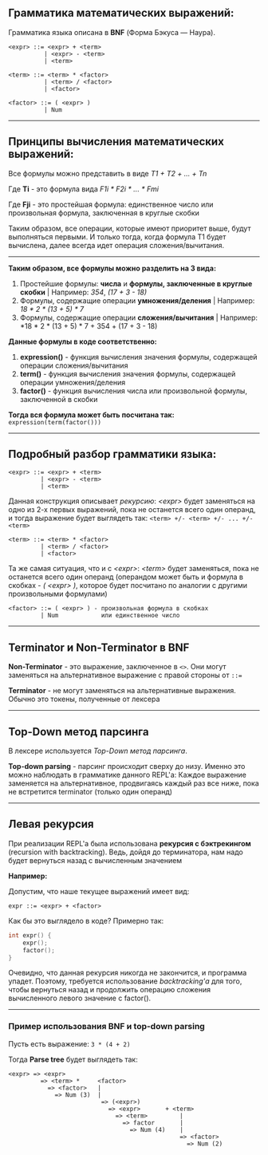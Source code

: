 ## Грамматика математических выражений:

Грамматика языка описана в **BNF** (Форма Бэкуса — Наура).

```
<expr> ::= <expr> + <term>
          | <expr> - <term>
          | <term>

<term> ::= <term> * <factor>
          | <term> / <factor>
          | <factor>

<factor> ::= ( <expr> )
          | Num
```

---

## Принципы вычисления математических выражений:

Все формулы можно представить в виде *T1 + T2 + ... + Tn*

Где **Ti** - это формула вида *F1i * F2i * ... * Fmi*

Где **Fji** - это простейшая формула: единственное число или произвольная формула, заключенная в круглые скобки

Таким образом, все операции, которые имеют приоритет выше, будут выполняться первыми.
И только тогда, когда формула T1 будет вычислена, далее всегда идет операция сложения/вычитания.

---

**Таким образом, все формулы можно разделить на 3 вида:**
1) Простейшие формулы: **числа** и **формулы, заключенные в круглые скобки** | Например: *354*, *(17 + 3 - 18)*
2) Формулы, содержащие операции **умножения/деления** | Например: *18 * 2 * (13 + 5) * 7*
3) Формулы, содержащие операции **сложения/вычитания** | Например: *18 * 2 * (13 + 5) * 7 + 354 + (17 + 3 - 18)

**Данные формулы в коде соответственно:**

1) **expression()** - функция вычисления значения формулы, содержащей операции сложения/вычитания
2) **term()** - функция вычисления значения формулы, содержащей операции умножения/деления
3) **factor()** - функция вычисления числа или произвольной формулы, заключенной в скобки

**Тогда вся формула может быть посчитана так:** ```expression(term(factor()))```

---

## Подробный разбор грамматики языка:

```
<expr> ::= <expr> + <term>
         | <expr> - <term>
         | <term>
```

Данная конструкция описывает *рекурсию*: *\<expr\>* будет заменяться на одно из 2-х первых выражений, пока не останется
всего один операнд, и тогда выражение будет выглядеть так: ```<term> +/- <term> +/- ... +/- <term>```

```
<term> ::= <term> * <factor>
         | <term> / <factor>
         | <factor>
```

Та же самая ситуация, что и с *\<expr\>*: *\<term\>* будет заменяться, пока не останется всего один операнд (операндом
может быть и формула в скобках - *( \<expr\> )*, которое будет посчитано по аналогии с другими произвольными формулами)

```
<factor> ::= ( <expr> ) - произвольная формула в скобках
         | Num            или единственное число
```

---

## Terminator и Non-Terminator в BNF
**Non-Terminator** - это выражение, заключенное в ```<>```. Они могут заменяться на альтернативное выражение с правой
стороны от ```::=```

**Terminator** - не могут заменяться на альтернативные выражения. Обычно это токены, полученные от лексера

---

## Top-Down метод парсинга
В лексере используется *Top-Down метод парсинга*.

**Top-down parsing** - парсинг происходит сверху до низу. Именно это можно наблюдать в грамматике данного REPL'а:
Каждое выражение заменяется на альтернативное, продвигаясь каждый раз все ниже, пока не встретится terminator
(только один операнд)

---

## Левая рекурсия
При реализации REPL'а была использована **рекурсия с бэктрекингом** (recursion with backtracking).
Ведь, дойдя до терминатора, нам надо будет вернуться назад с вычисленным значением

**Например:**

Допустим, что наше текущее выражений имеет вид:
```
expr ::= <expr> + <factor>
```

Как бы это выглядело в коде? Примерно так:
```c++
int expr() {
    expr();
    factor();
}
```

Очевидно, что данная рекурсия никогда не закончится, и программа упадет. Поэтому, требуется использование *backtracking'а*
для того, чтобы вернуться назад и продолжить операцию сложения вычисленного левого значение с factor().

---

### Пример использования BNF и top-down parsing
Пусть есть выражение: ```3 * (4 + 2)```

Тогда **Parse tree** будет выглядеть так:
```
<expr> => <expr>
         => <term> *     <factor>
           => <factor>   |
             => Num (3)  |
                          => (<expr>)
                            => <expr>       + <term>
                              => <term>         |
                                => factor       |
                                  => Num (4)    |
                                                => <factor>
                                                  => Num (2)
```